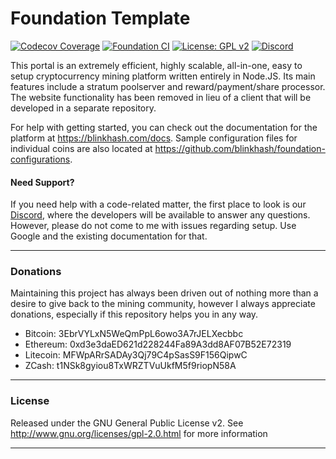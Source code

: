 # Foundation Template

[![Codecov Coverage](https://img.shields.io/codecov/c/github/blinkhash/foundation-template.svg?style=flat-square)](https://codecov.io/gh/blinkhash/foundation-template/)
[![Foundation CI](https://github.com/blinkhash/foundation-template/actions/workflows/build.yml/badge.svg?branch=master)](https://github.com/blinkhash/foundation-template/actions/workflows/build.yml)
[![License: GPL v2](https://img.shields.io/badge/License-GPL%20v2-blue.svg)](https://www.gnu.org/licenses/old-licenses/gpl-2.0.en.html)
[![Discord](https://img.shields.io/discord/738590795384356904)](https://discord.gg/8xtHZFKJQY)

This portal is an extremely efficient, highly scalable, all-in-one, easy to setup cryptocurrency mining platform written entirely in Node.JS. Its main features include a stratum poolserver and reward/payment/share processor. The website functionality has been removed in lieu of a client that will be developed in a separate repository.

For help with getting started, you can check out the documentation for the platform at https://blinkhash.com/docs. Sample configuration files for individual coins are also located at https://github.com/blinkhash/foundation-configurations.

#### Need Support?

If you need help with a code-related matter, the first place to look is our [Discord](https://discord.gg/8xtHZFKJQY), where the developers will be available to answer any questions. However, please do not come to me with issues regarding setup. Use Google and the existing documentation for that.

---

### Donations

Maintaining this project has always been driven out of nothing more than a desire to give back to the mining community, however I always appreciate donations, especially if this repository helps you in any way.

- Bitcoin: 3EbrVYLxN5WeQmPpL6owo3A7rJELXecbbc
- Ethereum: 0xd3e3daED621d228244Fa89A3dd8AF07B52E72319
- Litecoin: MFWpARrSADAy3Qj79C4pSasS9F156QipwC
- ZCash: t1NSk8gyiou8TxWRZTVuUkfM5f9riopN58A

---

### License

Released under the GNU General Public License v2. See http://www.gnu.org/licenses/gpl-2.0.html for more information

---
